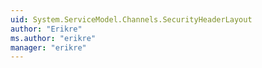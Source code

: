 ```yaml
---
uid: System.ServiceModel.Channels.SecurityHeaderLayout
author: "Erikre"
ms.author: "erikre"
manager: "erikre"
---
```

